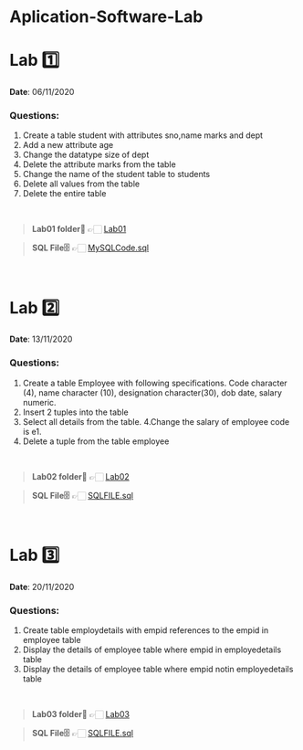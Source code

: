 # Aplication-Software-Lab

# Lab 1️⃣

<b> Date</b>: 06/11/2020

### Questions:

1. Create a table student with attributes sno,name marks and dept
2. Add a new attribute age
3. Change the datatype size of dept
4. Delete the attribute marks from the table
5. Change the name of the student table to students
6. Delete all values from the table
7. Delete the entire table

<br>

> <b>Lab01 folder📁</b> 👉🏻 [Lab01](Lab01)

> <b>SQL File🗄</b> 👉🏻 [MySQLCode.sql](./Lab01/mySQLCode.sql)

<br>

# Lab 2️⃣

<b> Date</b>: 13/11/2020

### Questions:

1. Create a table Employee with following specifications. Code character (4), name character (10), designation character(30), dob date, salary numeric.
2. Insert 2 tuples into the table
3. Select all details from the table.
   4.Change the salary of employee code is e1.
4. Delete a tuple from the table employee

<br>

> <b>Lab02 folder📁</b> 👉🏻 [Lab02](Lab02)

> <b>SQL File🗄</b> 👉🏻 [SQLFILE.sql](./Lab02/main.sql)

<br>

# Lab 3️⃣

<b> Date</b>: 20/11/2020

### Questions:

1. Create table employdetails with empid references to the empid in employee table
2. Display the details of employee table where empid in employedetails table
3. Display the details of employee table where empid notin employedetails table

<br>

> <b>Lab03 folder📁</b> 👉🏻 [Lab03](Lab03)

> <b>SQL File🗄</b> 👉🏻 [SQLFILE.sql](./Lab03/main.sql)
